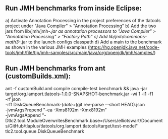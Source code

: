 Run JMH benchmarks from inside Eclipse:
---------------------------------------

a) Activate Annotation Processing in the project preferences of the tlatools project under "Java Compiler" > "Annotation Processing"
b) Add the two jars from lib/jmh/jmh-*.jar as annotation processors to "Java Compiler" > "Annotation Processing" > "Factory Path"
c) Add lib/jmh/commons-math3-*.jar to the launch configs classpath
d) Add a main to the benchmark as shown in the various JMH examples (https://hg.openjdk.java.net/code-tools/jmh/file/tip/jmh-samples/src/main/java/org/openjdk/jmh/samples/)

Run JMH benchmarks from ant (customBuilds.xml):
-----------------------------------------------

ant -f customBuild.xml compile compile-test benchmark &&
java -jar target/org.lamport.tlatools-1.0.0-SNAPSHOT-benchmark.jar -wi 1 -i1 -f1 \
-rf json \
-rff DiskQueueBenchmark-$(date +%s)-$(git rev-parse --short HEAD).json \
-jvmArgsPrepend "-ea -Xms8192m -Xmx8192m" \
-jvmArgsAppend "-Dtlc2.tool.ModuleOverwritesBenchmark.base=/Users/elliotswart/Documents/GitHub/tlaplus/tlatools/org.lamport.tlatools/target/test-model" \
tlc2.tool.queue.DiskQueueBenchmark
